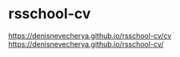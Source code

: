 # rsschool-cv
https://denisnevecherya.github.io/rsschool-cv/cv
https://denisnevecherya.github.io/rsschool-cv/
